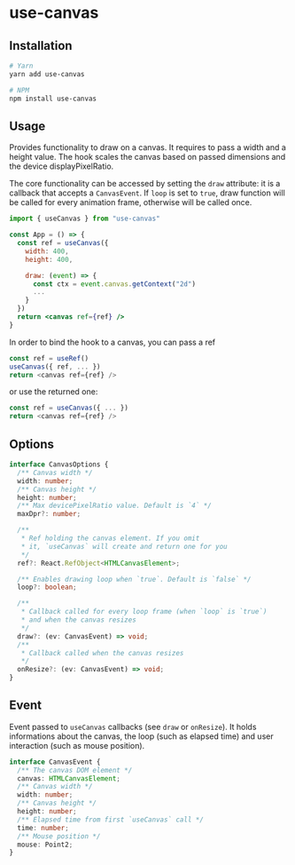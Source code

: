 <!-- package-name start -->

# use-canvas

<!-- package-name end -->

## Installation

<!-- installation start -->

```sh
# Yarn
yarn add use-canvas

# NPM
npm install use-canvas
```

<!-- installation end -->

## Usage

<!-- hook-description start -->

Provides functionality to draw on a canvas.
It requires to pass a width and a height value. The hook scales
the canvas based on passed dimensions and the device displayPixelRatio.

The core functionality can be accessed by setting the `draw`
attribute: it is a callback that accepts a `CanvasEvent`. If
`loop` is set to `true`, draw function will be called for every
animation frame, otherwise will be called once.

```jsx
import { useCanvas } from "use-canvas"

const App = () => {
  const ref = useCanvas({
    width: 400,
    height: 400,

    draw: (event) => {
      const ctx = event.canvas.getContext("2d")
      ...
    }
  })
  return <canvas ref={ref} />
}
```

In order to bind the hook to a canvas, you can pass a ref

```js
const ref = useRef()
useCanvas({ ref, ... })
return <canvas ref={ref} />
```

or use the returned one:

```js
const ref = useCanvas({ ... })
return <canvas ref={ref} />
```

<!-- hook-description end -->

## Options

<!-- canvas-options start -->

```ts
interface CanvasOptions {
  /** Canvas width */
  width: number;
  /** Canvas height */
  height: number;
  /** Max devicePixelRatio value. Default is `4` */
  maxDpr?: number;

  /**
   * Ref holding the canvas element. If you omit
   * it, `useCanvas` will create and return one for you
   */
  ref?: React.RefObject<HTMLCanvasElement>;

  /** Enables drawing loop when `true`. Default is `false` */
  loop?: boolean;

  /**
   * Callback called for every loop frame (when `loop` is `true`)
   * and when the canvas resizes
   */
  draw?: (ev: CanvasEvent) => void;
  /**
   * Callback called when the canvas resizes
   */
  onResize?: (ev: CanvasEvent) => void;
}
```

<!-- canvas-options end -->

## Event

<!-- canvas-event-description start -->

Event passed to `useCanvas` callbacks (see `draw` or `onResize`).
It holds informations about the canvas, the loop (such as elapsed time)
and user interaction (such as mouse position).

<!-- canvas-event-description end -->

<!-- canvas-event start -->

```ts
interface CanvasEvent {
  /** The canvas DOM element */
  canvas: HTMLCanvasElement;
  /** Canvas width */
  width: number;
  /** Canvas height */
  height: number;
  /** Elapsed time from first `useCanvas` call */
  time: number;
  /** Mouse position */
  mouse: Point2;
}
```

<!-- canvas-event end -->
